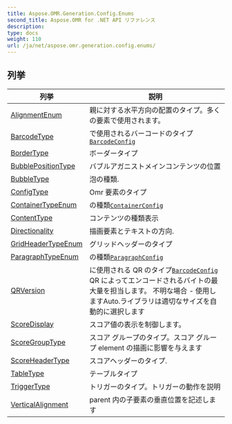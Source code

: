 ```yaml
---
title: Aspose.OMR.Generation.Config.Enums
second_title: Aspose.OMR for .NET API リファレンス
description: 
type: docs
weight: 110
url: /ja/net/aspose.omr.generation.config.enums/
---
```



## 列挙

| 列挙 | 説明 |
| --- | --- |
| [AlignmentEnum](./alignmentenum/) | 親に対する水平方向の配置のタイプ。多くの要素で使用されます。 |
| [BarcodeType](./barcodetype/) | で使用されるバーコードのタイプ[`BarcodeConfig`](../aspose.omr.generation.config.elements/barcodeconfig/) |
| [BorderType](./bordertype/) | ボーダータイプ |
| [BubblePositionType](./bubblepositiontype/) | バブルアガニストメインコンテンツの位置 |
| [BubbleType](./bubbletype/) | 泡の種類. |
| [ConfigType](./configtype/) | Omr 要素のタイプ |
| [ContainerTypeEnum](./containertypeenum/) | の種類[`ContainerConfig`](../aspose.omr.generation.config.elements.parents/containerconfig/) |
| [ContentType](./contenttype/) | コンテンツの種類表示 |
| [Directionality](./directionality/) | 描画要素とテキストの方向. |
| [GridHeaderTypeEnum](./gridheadertypeenum/) | グリッドヘッダーのタイプ |
| [ParagraphTypeEnum](./paragraphtypeenum/) | の種類[`ParagraphConfig`](../aspose.omr.generation.config.elements.parents/paragraphconfig/) |
| [QRVersion](./qrversion/) | に使用される QR のタイプ[`BarcodeConfig`](../aspose.omr.generation.config.elements/barcodeconfig/) QR によってエンコードされるバイトの最大量を担当します。 不明な場合 - 使用しますAuto.ライブラリは適切なサイズを自動的に選択します |
| [ScoreDisplay](./scoredisplay/) | スコア値の表示を制御します。 |
| [ScoreGroupType](./scoregrouptype/) | スコア グループのタイプ。スコア グループ element の描画に影響を与えます |
| [ScoreHeaderType](./scoreheadertype/) | スコアヘッダーのタイプ. |
| [TableType](./tabletype/) | テーブルタイプ |
| [TriggerType](./triggertype/) | トリガーのタイプ。トリガーの動作を説明 |
| [VerticalAlignment](./verticalalignment/) | parent 内の子要素の垂直位置を記述します |



